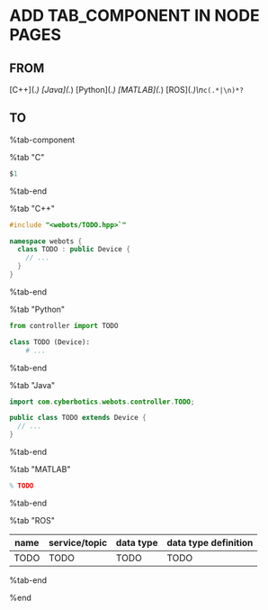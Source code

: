 # ADD TAB_COMPONENT IN NODE PAGES

## FROM

\[C\+\+\]\(.*\) \[Java\]\(.*\) \[Python\]\(.*\) \[MATLAB\]\(.*\) \[ROS\]\(.*\)\n*```c(.*|\n)*?```

## TO

%tab-component

%tab "C"

```c
$1
```

%tab-end

%tab "C++"

```cpp
#include "<webots/TODO.hpp>`"

namespace webots {
  class TODO : public Device {
    // ...
  }
}
```

%tab-end

%tab "Python"

```python
from controller import TODO

class TODO (Device):
    # ...
```

%tab-end

%tab "Java"

```java
import com.cyberbotics.webots.controller.TODO;

public class TODO extends Device {
  // ...
}
```

%tab-end

%tab "MATLAB"

```matlab
% TODO
```

%tab-end

%tab "ROS"

| name | service/topic | data type | data type definition |
| --- | --- | --- | --- |
| TODO | TODO | TODO | TODO |

%tab-end

%end
